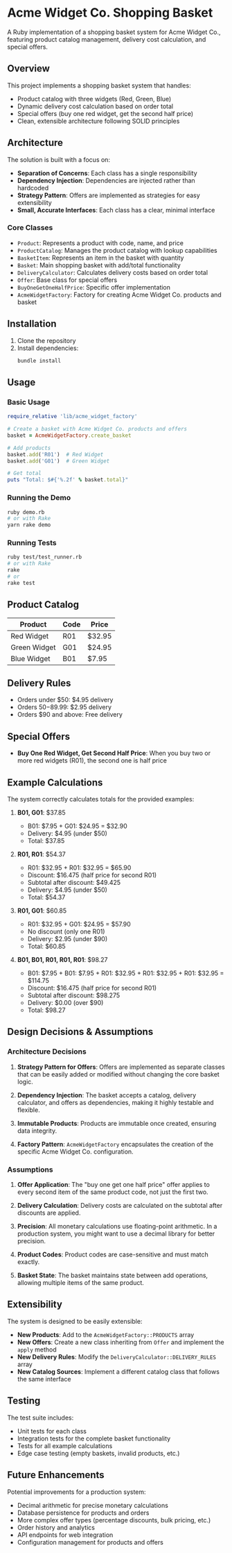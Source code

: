 # Acme Widget Co. Shopping Basket

A Ruby implementation of a shopping basket system for Acme Widget Co., featuring product catalog management, delivery cost calculation, and special offers.

## Overview

This project implements a shopping basket system that handles:
- Product catalog with three widgets (Red, Green, Blue)
- Dynamic delivery cost calculation based on order total
- Special offers (buy one red widget, get the second half price)
- Clean, extensible architecture following SOLID principles

## Architecture

The solution is built with a focus on:
- **Separation of Concerns**: Each class has a single responsibility
- **Dependency Injection**: Dependencies are injected rather than hardcoded
- **Strategy Pattern**: Offers are implemented as strategies for easy extensibility
- **Small, Accurate Interfaces**: Each class has a clear, minimal interface

### Core Classes

- `Product`: Represents a product with code, name, and price
- `ProductCatalog`: Manages the product catalog with lookup capabilities
- `BasketItem`: Represents an item in the basket with quantity
- `Basket`: Main shopping basket with add/total functionality
- `DeliveryCalculator`: Calculates delivery costs based on order total
- `Offer`: Base class for special offers
- `BuyOneGetOneHalfPrice`: Specific offer implementation
- `AcmeWidgetFactory`: Factory for creating Acme Widget Co. products and basket

## Installation

1. Clone the repository
2. Install dependencies:
   ```bash
   bundle install
   ```

## Usage

### Basic Usage

```ruby
require_relative 'lib/acme_widget_factory'

# Create a basket with Acme Widget Co. products and offers
basket = AcmeWidgetFactory.create_basket

# Add products
basket.add('R01')  # Red Widget
basket.add('G01')  # Green Widget

# Get total
puts "Total: $#{'%.2f' % basket.total}"
```

### Running the Demo

```bash
ruby demo.rb
# or with Rake
yarn rake demo
```

### Running Tests

```bash
ruby test/test_runner.rb
# or with Rake
rake
# or
rake test
```

## Product Catalog

| Product | Code | Price |
|---------|------|-------|
| Red Widget | R01 | $32.95 |
| Green Widget | G01 | $24.95 |
| Blue Widget | B01 | $7.95 |

## Delivery Rules

- Orders under $50: $4.95 delivery
- Orders $50-$89.99: $2.95 delivery
- Orders $90 and above: Free delivery

## Special Offers

- **Buy One Red Widget, Get Second Half Price**: When you buy two or more red widgets (R01), the second one is half price

## Example Calculations

The system correctly calculates totals for the provided examples:

1. **B01, G01**: $37.85
   - B01: $7.95 + G01: $24.95 = $32.90
   - Delivery: $4.95 (under $50)
   - Total: $37.85

2. **R01, R01**: $54.37
   - R01: $32.95 + R01: $32.95 = $65.90
   - Discount: $16.475 (half price for second R01)
   - Subtotal after discount: $49.425
   - Delivery: $4.95 (under $50)
   - Total: $54.37

3. **R01, G01**: $60.85
   - R01: $32.95 + G01: $24.95 = $57.90
   - No discount (only one R01)
   - Delivery: $2.95 (under $90)
   - Total: $60.85

4. **B01, B01, R01, R01, R01**: $98.27
   - B01: $7.95 + B01: $7.95 + R01: $32.95 + R01: $32.95 + R01: $32.95 = $114.75
   - Discount: $16.475 (half price for second R01)
   - Subtotal after discount: $98.275
   - Delivery: $0.00 (over $90)
   - Total: $98.27

## Design Decisions & Assumptions

### Architecture Decisions

1. **Strategy Pattern for Offers**: Offers are implemented as separate classes that can be easily added or modified without changing the core basket logic.

2. **Dependency Injection**: The basket accepts a catalog, delivery calculator, and offers as dependencies, making it highly testable and flexible.

3. **Immutable Products**: Products are immutable once created, ensuring data integrity.

4. **Factory Pattern**: `AcmeWidgetFactory` encapsulates the creation of the specific Acme Widget Co. configuration.

### Assumptions

1. **Offer Application**: The "buy one get one half price" offer applies to every second item of the same product code, not just the first two.

2. **Delivery Calculation**: Delivery costs are calculated on the subtotal after discounts are applied.

3. **Precision**: All monetary calculations use floating-point arithmetic. In a production system, you might want to use a decimal library for better precision.

4. **Product Codes**: Product codes are case-sensitive and must match exactly.

5. **Basket State**: The basket maintains state between add operations, allowing multiple items of the same product.

## Extensibility

The system is designed to be easily extensible:

- **New Products**: Add to the `AcmeWidgetFactory::PRODUCTS` array
- **New Offers**: Create a new class inheriting from `Offer` and implement the `apply` method
- **New Delivery Rules**: Modify the `DeliveryCalculator::DELIVERY_RULES` array
- **New Catalog Sources**: Implement a different catalog class that follows the same interface

## Testing

The test suite includes:
- Unit tests for each class
- Integration tests for the complete basket functionality
- Tests for all example calculations
- Edge case testing (empty baskets, invalid products, etc.)

## Future Enhancements

Potential improvements for a production system:
- Decimal arithmetic for precise monetary calculations
- Database persistence for products and orders
- More complex offer types (percentage discounts, bulk pricing, etc.)
- Order history and analytics
- API endpoints for web integration
- Configuration management for products and offers
